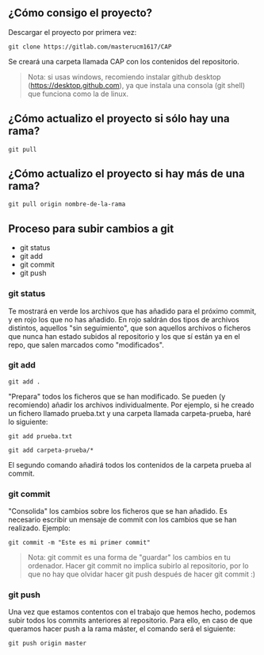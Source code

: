 ## ¿Cómo consigo el proyecto?
Descargar el proyecto por primera vez: 

    git clone https://gitlab.com/masterucm1617/CAP
    
Se creará una carpeta llamada CAP con los contenidos del repositorio. 

> Nota: si usas windows, recomiendo instalar github desktop (https://desktop.github.com), ya que instala una consola (git shell) que funciona como la de linux. 

## ¿Cómo actualizo el proyecto si sólo hay una rama?

    git pull 
    
## ¿Cómo actualizo el proyecto si hay más de una rama?

    git pull origin nombre-de-la-rama
    
## Proceso para subir cambios a git

* git status
* git add
* git commit
* git push

### git status
Te mostrará en verde los archivos que has añadido para el próximo commit, y en rojo los que no has añadido. En rojo saldrán dos tipos de archivos distintos, aquellos "sin seguimiento", que son aquellos archivos o ficheros que nunca han estado subidos al repositorio y los que sí están ya en el repo, que salen marcados como "modificados". 

### git add

    git add .
    
"Prepara" todos los ficheros que se han modificado. Se pueden (y recomiendo) añadir los archivos individualmente. Por ejemplo, si he creado un fichero llamado prueba.txt y una carpeta llamada carpeta-prueba, haré lo siguiente:

    git add prueba.txt

    git add carpeta-prueba/*
    
El segundo comando añadirá todos los contenidos de la carpeta prueba al commit. 

### git commit
"Consolida" los cambios sobre los ficheros que se han añadido. Es necesario escribir un mensaje de commit con los cambios que se han realizado. Ejemplo:

    git commit -m "Este es mi primer commit"
    
> Nota: git commit es una forma de "guardar" los cambios en tu ordenador. Hacer git commit no implica subirlo al repositorio, por lo que no hay que olvidar hacer git push después de hacer git commit :)

### git push
Una vez que estamos contentos con el trabajo que hemos hecho, podemos subir todos los commits anteriores al repositorio. Para ello, en caso de que queramos hacer push a la rama máster, el comando será el siguiente:

    git push origin master
    


